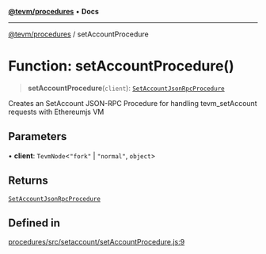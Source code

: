 [**@tevm/procedures**](../README.md) • **Docs**

***

[@tevm/procedures](../globals.md) / setAccountProcedure

# Function: setAccountProcedure()

> **setAccountProcedure**(`client`): [`SetAccountJsonRpcProcedure`](../type-aliases/SetAccountJsonRpcProcedure.md)

Creates an SetAccount JSON-RPC Procedure for handling tevm_setAccount requests with Ethereumjs VM

## Parameters

• **client**: `TevmNode`\<`"fork"` \| `"normal"`, `object`\>

## Returns

[`SetAccountJsonRpcProcedure`](../type-aliases/SetAccountJsonRpcProcedure.md)

## Defined in

[procedures/src/setaccount/setAccountProcedure.js:9](https://github.com/evmts/tevm-monorepo/blob/main/packages/procedures/src/setaccount/setAccountProcedure.js#L9)
